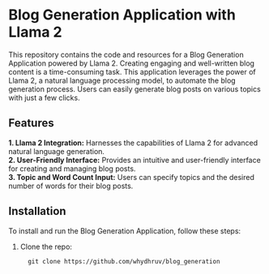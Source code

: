# Blog Generation Application with Llama 2
This repository contains the code and resources for a Blog Generation Application powered by Llama 2. Creating engaging and well-written blog content is a time-consuming task. This application leverages the power of Llama 2, a natural language processing model, to automate the blog generation process. Users can easily generate blog posts on various topics with just a few clicks.
## Features
**1. Llama 2  Integration:** Harnesses the capabilities of Llama 2 for advanced natural language generation.   
**2. User-Friendly Interface:** Provides an intuitive and user-friendly interface for creating and managing blog posts.    
**3. Topic and Word Count Input:** Users can specify topics and the desired number of words for their blog posts.     

## Installation  
To install and run the Blog Generation Application, follow these steps:   
1. Clone the repo:
    ````
      git clone https://github.com/whydhruv/blog_generation
    ````
